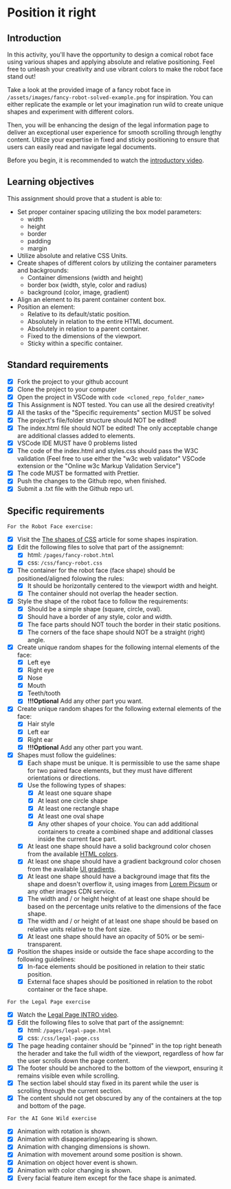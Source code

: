# Position it right

## Introduction

In this activity, you'll have the opportunity to design a comical robot face using various shapes and applying absolute and relative positioning. Feel free to unleash your creativity and use vibrant colors to make the robot face stand out!

Take a look at the provided image of a fancy robot face in `/assets/images/fancy-robot-solved-example.png` for inspiration. You can either replicate the example or let your imagination run wild to create unique shapes and experiment with different colors.

Then, you will be enhancing the design of the legal information page to deliver an exceptional user experience for smooth scrolling through lengthy content. Utilize your expertise in fixed and sticky positioning to ensure that users can easily read and navigate legal documents.

Before you begin, it is recommended to watch the [introductory video](https://www.loom.com/share/3c655c8a97ce4783a4698d7968c03c33?sid=c05fcac8-f559-4de4-9ccd-6f167be3d6bd).

## Learning objectives

This assignment should prove that a student is able to:

-   Set proper container spacing utilizing the box model parameters:
    -   width
    -   height
    -   border
    -   padding
    -   margin
-   Utilize absolute and relative CSS Units.
-   Create shapes of different colors by utilizing the container parameters and backgrounds:
    -   Container dimensions (width and height)
    -   border box (width, style, color and radius)
    -   background (color, image, gradient)
-   Align an element to its parent container content box.
-   Position an element:
    -   Relative to its default/static position.
    -   Absolutely in relation to the entire HTML document.
    -   Absolutely in relation to a parent container.
    -   Fixed to the dimensions of the viewport.
    -   Sticky within a specific container.

## Standard requirements

-   [x] Fork the project to your github account
-   [x] Clone the project to your computer
-   [x] Open the project in VSCode with `code <cloned_repo_folder_name>`
-   [x] This Assignment is NOT tested. You can use all the desired creativity!
-   [x] All the tasks of the "Specific requirements" section MUST be solved
-   [x] The project's file/folder structure should NOT be edited!
-   [x] The index.html file should NOT be edited! The only acceptable change are additional classes added to elements.
-   [x] VSCode IDE MUST have 0 problems listed
-   [x] The code of the index.html and styles.css should pass the W3C validation (Feel free to use either the "w3c web validator" VSCode extension or the "Online w3c Markup Validation Service")
-   [x] The code MUST be formatted with Prettier.
-   [x] Push the changes to the Github repo, when finished.
-   [x] Submit a .txt file with the Github repo url.

## Specific requirements

`For the Robot Face exercise:`

-   [x] Visit the [The shapes of CSS](https://css-tricks.com/the-shapes-of-css/) article for some shapes inspiration.
-   [x] Edit the following files to solve that part of the assignemnt:
    -   [x] html: `/pages/fancy-robot.html`
    -   [x] css: `/css/fancy-robot.css`
-   [x] The container for the robot face (face shape) should be positioned/aligned folowing the rules:
    -   [x] It should be horizontally centered to the viewport width and height.
    -   [x] The container should not overlap the header section.
-   [x] Style the shape of the robot face to follow the requirements:
    -   [x] Should be a simple shape (square, circle, oval).
    -   [x] Should have a border of any style, color and width.
    -   [x] The face parts should NOT touch the border in their static positions.
    -   [x] The corners of the face shape should NOT be a straight (right) angle.
-   [x] Create unique random shapes for the following internal elements of the face:
    -   [x] Left eye
    -   [x] Right eye
    -   [x] Nose
    -   [x] Mouth
    -   [x] Teeth/tooth
    -   [x] **!!!Optional** Add any other part you want.
-   [x] Create unique random shapes for the following external elements of the face:
    -   [x] Hair style
    -   [x] Left ear
    -   [x] Right ear
    -   [x] **!!!Optional** Add any other part you want.
-   [x] Shapes must follow the guidelines:
    -   [x] Each shape must be unique. It is permissible to use the same shape for two paired face elements, but they must have different orientations or directions.
    -   [x] Use the following types of shapes:
        -   [x] At least one square shape
        -   [x] At least one circle shape
        -   [x] At least one rectangle shape
        -   [x] At least one oval shape
        -   [x] Any other shapes of your choice. You can add additional containers to create a combined shape and additional classes inside the current face part.
    -   [x] At least one shape should have a solid background color chosen from the available [HTML colors](https://www.w3schools.com/html/html_colors.asp).
    -   [x] At least one shape should have a gradient background color chosen from the available [UI gradients](https://uigradients.com/).
    -   [x] At least one shape should have a background image that fits the shape and doesn't overflow it, using images from [Lorem Picsum](https://picsum.photos/) or any other images CDN service.
    -   [x] The width and / or height height of at least one shape should be based on the percentage units relative to the dimensions of the face shape.
    -   [x] The width and / or height of at least one shape should be based on relative units relative to the font size.
    -   [x] At least one shape should have an opacity of 50% or be semi-transparent.
-   [x] Position the shapes inside or outside the face shape according to the following guidelines:
    -   [x] In-face elements should be positioned in relation to their static position.
    -   [x] External face shapes should be positioned in relation to the robot container or the face shape.

`For the Legal Page exercise`

-   [x] Watch the [Legal Page INTRO video](https://www.loom.com/share/3c655c8a97ce4783a4698d7968c03c33?sid=b776b29f-cecb-4cc7-8663-7c3f1722f190).
-   [x] Edit the following files to solve that part of the assignemnt:
    -   [x] html: `/pages/legal-page.html`
    -   [x] css: `/css/legal-page.css`
-   [x] The page heading container should be "pinned" in the top right beneath the herader and take the full width of the viewport, regardless of how far the user scrolls down the page content.
-   [x] The footer should be anchored to the bottom of the viewport, ensuring it remains visible even while scrolling.
-   [x] The section label should stay fixed in its parent while the user is scrolling through the current section.
-   [x] The content should not get obscured by any of the containers at the top and bottom of the page.

`For the AI Gone Wild exercise`

-   [x] Animation with rotation is shown.
-   [x] Animation with disappearing/appearing is shown.
-   [x] Animation with changing dimensions is shown.
-   [x] Animation with movement around some position is shown.
-   [x] Animation on object hover event is shown.
-   [x] Animation with color changing is shown.
-   [x] Every facial feature item except for the face shape is animated.
